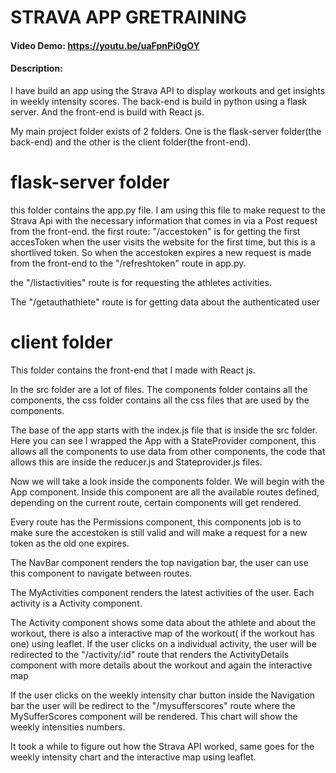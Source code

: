 # STRAVA APP GRETRAINING
#### Video Demo:  https://youtu.be/uaFpnPi0gOY
#### Description:
I have build an app using the Strava API to display workouts and get insights in weekly intensity scores.
The back-end is build in python using a flask server. And the front-end is build with React js.

My main project folder exists of 2 folders. One is the flask-server folder(the back-end) and the other is the client folder(the front-end).

# flask-server folder

this folder contains the app.py file. I am using this file to make request to the Strava Api with the necessary information that comes in via a Post request from the front-end.
the first route: "/accestoken" is for getting the first accesToken when the user visits the website for the first time,
but this is a shortlived token. So when the accestoken expires a new request is made from the front-end to the "/refreshtoken" route in app.py.

the "/listactivities" route is for requesting the athletes activities.

The "/getauthathlete" route is for getting data about the authenticated user

# client folder

This folder contains the front-end that I made with React js.

In the src folder are a lot of files. The components folder contains all the components, the css folder contains all the css files that are used by the components.

The base of the app starts with the index.js file that is inside the src folder. Here you can see I wrapped the App with a StateProvider component,
this allows all the components to use data from other components, the code that allows this are inside the reducer.js and Stateprovider.js files.

Now we will take a look inside the components folder. We will begin with the App component. Inside this component are all the available routes defined, depending on the current route, certain components will get rendered.

Every route has the Permissions component, this components job is to make sure the accestoken is still valid and will make a request for a new token as the old one expires.

The NavBar component renders the top navigation bar, the user can use this component to navigate between routes.

The MyActivities component renders the latest activities of the user. Each activity is a Activity component.

The Activity component shows some data about the athlete and about the workout, there is also a interactive map of the workout( if the workout has one) using leaflet.
If the user clicks on a individual activity, the user will be redirected to the "/activity/:id" route that renders the ActivityDetails component with more details about the workout and again the interactive map

If the user clicks on the weekly intensity char button inside the Navigation bar the user will be redirect to the "/mysufferscores" route where the MySufferScores component will be rendered. This chart will show the weekly intensities numbers.

It took a while to figure out how the Strava API worked, same goes for the weekly intensity chart and the interactive map using leaflet.

